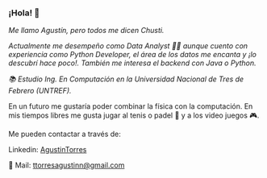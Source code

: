 ### ¡Hola! 👋

_Me llamo Agustín, pero todos me dicen Chusti._

_Actualmente me desempeño como Data Analyst :technologist: aunque cuento con experiencia como Python Developer, el área de los datos me encanta y ¡lo descubrí hace poco!. También me interesa el backend con Java o Python._

_📚 Estudio Ing. En Computación en la Universidad Nacional de Tres de Febrero (UNTREF)._ 

En un futuro me gustaría poder combinar la física con la computación. En mis tiempos libres me gusta jugar al tenis o padel :tennis: y a los video juegos :video_game:.


Me pueden contactar a través de:

Linkedin: [AgustinTorres](https://www.linkedin.com/in/torres-agustinn/)

:email: Mail:  ttorresagustinn@gmail.com


